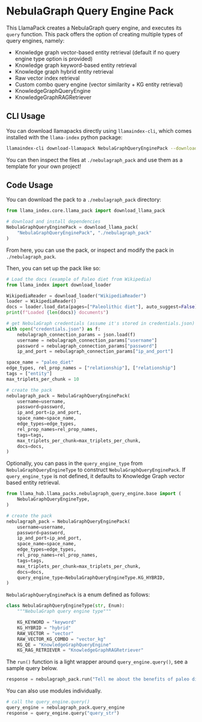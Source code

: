 # NebulaGraph Query Engine Pack

This LlamaPack creates a NebulaGraph query engine, and executes its `query` function. This pack offers the option of creating multiple types of query engines, namely:

- Knowledge graph vector-based entity retrieval (default if no query engine type option is provided)
- Knowledge graph keyword-based entity retrieval
- Knowledge graph hybrid entity retrieval
- Raw vector index retrieval
- Custom combo query engine (vector similarity + KG entity retrieval)
- KnowledgeGraphQueryEngine
- KnowledgeGraphRAGRetriever

## CLI Usage

You can download llamapacks directly using `llamaindex-cli`, which comes installed with the `llama-index` python package:

```bash
llamaindex-cli download-llamapack NebulaGraphQueryEnginePack --download-dir ./nebulagraph_pack
```

You can then inspect the files at `./nebulagraph_pack` and use them as a template for your own project!

## Code Usage

You can download the pack to a `./nebulagraph_pack` directory:

```python
from llama_index.core.llama_pack import download_llama_pack

# download and install dependencies
NebulaGraphQueryEnginePack = download_llama_pack(
    "NebulaGraphQueryEnginePack", "./nebulagraph_pack"
)
```

From here, you can use the pack, or inspect and modify the pack in `./nebulagraph_pack`.

Then, you can set up the pack like so:

```python
# Load the docs (example of Paleo diet from Wikipedia)
from llama_index import download_loader

WikipediaReader = download_loader("WikipediaReader")
loader = WikipediaReader()
docs = loader.load_data(pages=["Paleolithic diet"], auto_suggest=False)
print(f"Loaded {len(docs)} documents")

# get NebulaGraph credentials (assume it's stored in credentials.json)
with open("credentials.json") as f:
    nebulagraph_connection_params = json.load(f)
    username = nebulagraph_connection_params["username"]
    password = nebulagraph_connection_params["password"]
    ip_and_port = nebulagraph_connection_params["ip_and_port"]

space_name = "paleo_diet"
edge_types, rel_prop_names = ["relationship"], ["relationship"]
tags = ["entity"]
max_triplets_per_chunk = 10

# create the pack
nebulagraph_pack = NebulaGraphQueryEnginePack(
    username=username,
    password=password,
    ip_and_port=ip_and_port,
    space_name=space_name,
    edge_types=edge_types,
    rel_prop_names=rel_prop_names,
    tags=tags,
    max_triplets_per_chunk=max_triplets_per_chunk,
    docs=docs,
)
```

Optionally, you can pass in the `query_engine_type` from `NebulaGraphQueryEngineType` to construct `NebulaGraphQueryEnginePack`. If `query_engine_type` is not defined, it defaults to Knowledge Graph vector based entity retrieval.

```python
from llama_hub.llama_packs.nebulagraph_query_engine.base import (
    NebulaGraphQueryEngineType,
)

# create the pack
nebulagraph_pack = NebulaGraphQueryEnginePack(
    username=username,
    password=password,
    ip_and_port=ip_and_port,
    space_name=space_name,
    edge_types=edge_types,
    rel_prop_names=rel_prop_names,
    tags=tags,
    max_triplets_per_chunk=max_triplets_per_chunk,
    docs=docs,
    query_engine_type=NebulaGraphQueryEngineType.KG_HYBRID,
)
```

`NebulaGraphQueryEnginePack` is a enum defined as follows:

```python
class NebulaGraphQueryEngineType(str, Enum):
    """NebulaGraph query engine type"""

    KG_KEYWORD = "keyword"
    KG_HYBRID = "hybrid"
    RAW_VECTOR = "vector"
    RAW_VECTOR_KG_COMBO = "vector_kg"
    KG_QE = "KnowledgeGraphQueryEngine"
    KG_RAG_RETRIEVER = "KnowledgeGraphRAGRetriever"
```

The `run()` function is a light wrapper around `query_engine.query()`, see a sample query below.

```python
response = nebulagraph_pack.run("Tell me about the benefits of paleo diet.")
```

You can also use modules individually.

```python
# call the query_engine.query()
query_engine = nebulagraph_pack.query_engine
response = query_engine.query("query_str")
```
